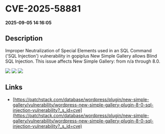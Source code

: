 # CVE-2025-58881

**2025-09-05 14:16:05**

## Description
Improper Neutralization of Special Elements used in an SQL Command ('SQL Injection') vulnerability in gopiplus New Simple Gallery allows Blind SQL Injection. This issue affects New Simple Gallery: from n/a through 8.0.

![](https://img.shields.io/static/v1?label=Score&message=8.5&color=red)
![](https://img.shields.io/static/v1?label=Severity&message=HIGH&color=red)
![](https://img.shields.io/static/v1?label=CWE&message=SQL&color=green)

## Links
- [https://patchstack.com/database/wordpress/plugin/new-simple-gallery/vulnerability/wordpress-new-simple-gallery-plugin-8-0-sql-injection-vulnerability?_s_id=cve](https://patchstack.com/database/wordpress/plugin/new-simple-gallery/vulnerability/wordpress-new-simple-gallery-plugin-8-0-sql-injection-vulnerability?_s_id=cve)
